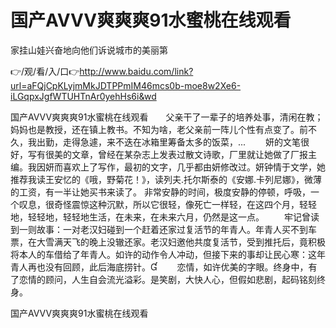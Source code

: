 # 国产AVVV爽爽爽91水蜜桃在线观看
家挂山娃兴奋地向他们诉说城市的美丽第

👉/观/看/入/口👉http://www.baidu.com/link?url=aFQjCpKLyjmMkJDTPPmIM46mcs0b-moe8w2Xe6-iLGqpxJgfWTUHTnAr0yehHs6i&wd

国产AVVV爽爽爽91水蜜桃在线观看　　父亲干了一辈子的培养处事，清闲在教；妈妈也是教授，还在镇上教书。不知为啥，老父亲前一阵儿个性有点变了。前不久，我出勤，走得急遽，来不迭在冰箱里筹备太多的饭菜，...
　　妍的文笔很好，写有很美的文章，曾经在某杂志上发表过散文诗歌，厂里就让她做了厂报主编。我因妍而喜欢上了写作，最初的文字，几乎都由妍修改过。妍钟情于文学，她推荐我读王安忆的《哦，野菊花！》，读列夫.托尔斯泰的《安娜.卡列尼娜》，微薄的工资，有一半让她买书来读了。
非常安静的时间，极度安静的停顿，呼吸，一个叹息，很奇怪震惊这种沉默，所以它很轻，像死亡一样轻，在这四个月，轻轻地，轻轻地，轻轻地生活，在未来，在未来六月，仍然是这一点。
　　牢记曾读到一则故事：一对老汉妇碰到一个赶着还家过复活节的年青人。年青人买不到车票，在大雪满天飞的晚上没辙还家。老汉妇邀他共度复活节，受到推托后，竟积极将本人的车借给了年青人。如许的动作令人冲动，但接下来的事却让民心寒：这年青人再也没有回顾，此后海底捞针。
　　恋情，如许优美的字眼。终身中，有了恋情的顾问，人生自会流光溢彩。是笑剧，大快人心，但假如悲剧，起码铭刻终身。

国产AVVV爽爽爽91水蜜桃在线观看
